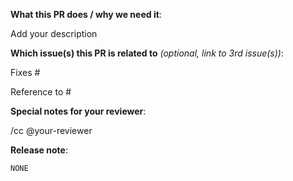 <!--  Thanks for sending a pull request! See below for tips! -->

**What this PR does / why we need it**:

Add your description

**Which issue(s) this PR is related to** *(optional, link to 3rd issue(s))*:

Fixes #

Reference to #
<!-- 填在 Fixes，PR 合并就会关 issue。填在 Reference to 会关联 issue，不会联动关闭。-->

**Special notes for your reviewer**:

/cc @your-reviewer

<!-- Please answer the following questions during the code freeze, and delete this line.
**Code freeze questions**

1. What causes this PR to not be merged before code freeze?
2. Why this PR is absolutely necessary for this version? Paste a screenshot of smoke testing docs if you could.
3. What's the effects after merging it?
4. Is there anyway we can skip this to not affect the overall process?
-->

**Release note**:
<!--  Write your release note:
1. Enter your extended release note in the below block. If the PR requires additional action from users switching to the new release, include the string "action required".
2. If no release note is required, just write "NONE".
-->

```release-note
NONE
```

<!--  Thanks for sending a pull request! Here are some tips:

1. https://github.com/caicloud/engineering/blob/master/guidelines/review_conventions.md      <-- what is the review process looks like
2. https://github.com/caicloud/engineering/blob/master/guidelines/git_commit_conventions.md  <-- how to structure your git commit
3. https://github.com/caicloud/engineering/blob/master/guidelines/caicloud_bot.md            <-- how to work with caicloud bot

Other tips:

If this is your first contribution, read our Getting Started guide https://github.com/caicloud/engineering/blob/master/guidelines/README.md
-->

